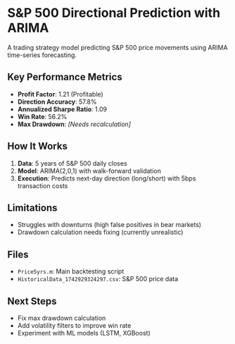 # S&P 500 Directional Prediction with ARIMA  
A trading strategy model predicting S&P 500 price movements using ARIMA time-series forecasting.  

## **Key Performance Metrics**  
- **Profit Factor**: 1.21 (Profitable)  
- **Direction Accuracy**: 57.8%  
- **Annualized Sharpe Ratio**: 1.09  
- **Win Rate**: 56.2%  
- **Max Drawdown**: *[Needs recalculation]*  

## **How It Works**  
1. **Data**: 5 years of S&P 500 daily closes  
2. **Model**: ARIMA(2,0,1) with walk-forward validation  
3. **Execution**: Predicts next-day direction (long/short) with 5bps transaction costs  

## **Limitations**  
- Struggles with downturns (high false positives in bear markets)  
- Drawdown calculation needs fixing (currently unrealistic)  

## **Files**  
- `Price5yrs.m`: Main backtesting script  
- `HistoricalData_1742929324297.csv`: S&P 500 price data  

## **Next Steps**  
- Fix max drawdown calculation  
- Add volatility filters to improve win rate
- Experiment with ML models (LSTM, XGBoost) 
